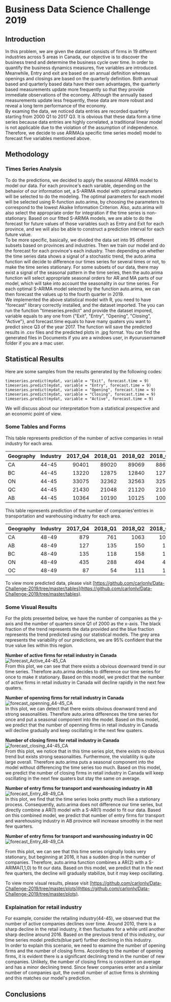 # Business Data Science Challenge 2019

## Introduction

In this problem, we are given the dataset consists of firms in 19 different industries across 5 areas in Canada, our objective is to discover the business trend and determine the business cycle over time.  In order to quantify the business dynamics measures, five variables are introduced. 
Meanwhile, Entry and exit are based on an annual definition whereas openings and closings are based on the quarterly definition.  Both annual based and quarterly based data have their own advantages, the quarterly based measurements update more frequently so that they provide immediate observations of the economy.  Although the annually based measurements update less frequently, these data are more robust and reveal a long term performance of the economy.  
By examing the data, we noticed data entries are recorded quarterly starting from 2000 Q1 to 2017 Q3.  It is obvious that these data form a time series because data entries are highly correlated, a traditional linear model is not applicable due to the violation of the assumption of independence.  Therefore, we decide to use ARIMA(a specific time series model) model to forecast five variables mentioned above.  

## Methodology

### Times Series Analysis

To do the predictions, we decided to apply the seasonal ARIMA model to model our data. For each province's each variable, depending on the behavior of our information set, a S-ARIMA model with optimal parameters will be selected to do the modeling. The optimal parameters for each model will be selected using R-function auto.arima, by choosing the parameters to correspond to the lowest Akaike Information Criterion. Also, auto.arima will also select the appropriate order for integration if the time series is non-stationary. Based on our fitted S-ARIMA models, we are able to do the forecast for future values of those variables such as Entry and Exit for each province, and we will also be able to construct a prediction interval for each future value.  
To be more specific, basically, we divided the data set into 95 different subsets based on provinces and industries. Then we train our model and do the forecast for each province's each industry. Then depending on whether the time series data shows a signal of a stochastic trend, the auto.arima function will decide to difference our times series for several times or not, to make the time series stationary. For some subsets of our data, there may exist a signal of the seasonal pattern in the time series, then the auto.arima function will select appropriate seasonal orders for AR and MA parts of our model, which will take into account the seasonality in our time series. For each optimal S-ARIMA model selected by the function auto.arima, we can then forecast the values up to the fourth quarter in 2019.  
We implemented the above statistical model with R, you need to have "forecast" library correctly installed, and the dataset imported. The you can run the function "timeseries.predict" and provide the dataset impored, variable equals to any one from {"Exit", "Entry", "Opening", "Closing", "Active"}, and forecast.time equals to have many quaters you want to predict since Q3 of the year 2017. The function will save the predicted results in .csv files and the predicted plots in .jpg format. You can find the generated files in Documents if you are a windows user, in #yourusername# folder if you are a mac user. 

## Statistical Results

Here are some samples from the results generated by the following codes:
```
timeseries.predict(mydat, variable = "Exit", forecast.time = 9)  
timeseries.predict(mydat, variable = "Entry", forecast.time = 9)   
timeseries.predict(mydat, variable = "Opening", forecast.time = 9)    
timeseries.predict(mydat, variable = "Closing", forecast.time = 9)    
timeseries.predict(mydat, variable = "Active", forecast.time = 9)    
```
We will discuss about our interpretation from a statistical prespective and an economic point of view.

### Some Tables and Forms

This table represents prediction of the number of active companies in retail industry for each area. 
  
| Geography | Industry | 2017_Q4 | 2018_Q1 | 2018_Q2 | 2018_Q3 | 2018_Q4 | 2019_Q1 | 2019_Q2 | 2019_Q3 | 2019_Q4 |  
|:----------|:---------|--------:|--------:|--------:|--------:|--------:|--------:|--------:|--------:|--------:|  
|    CA     |  44-45   |    90401|    89020|    89069|    88667|    88773|    87444|    87445|    87018|    87152|  
|    BC     |  44-45   |    13220|    12875|    12840|    12788|    12939|    12594|    12559|    12507|    12657|  
|    ON     |  44-45   |    33075|    32362|    32563|    32586|    33098|    32285|    32450|    32429|    32960|  
|    QC     |  44-45   |    21430|    21048|    21120|    21093|    21128|    20644|    20669|    20646|    20703|  
|    AB     |  44-45   |    10364|    10190|    10125|    10071|    10210|    10035|     9971|     9917|    10056|  

This table represents prediction of the number of companies'entries in transportation and warehousing industry for each area.
  
| Geography | Industry | 2017_Q4 | 2018_Q1 | 2018_Q2 | 2018_Q3 | 2018_Q4 | 2019_Q1 | 2019_Q2 | 2019_Q3 | 2019_Q4 |  
|:----------|:---------|--------:|--------:|--------:|--------:|--------:|--------:|--------:|--------:|--------:| 
|    CA     |   48-49  |      879|      761|     1063|     1068|      944|      800|     1087|     1082|      952|
|    AB     |   48-49  |      127|      135|      150|      147|      149|      156|      166|      166|      168|
|    BC     |   48-49  |      135|      118|      158|      192|      160|      131|      164|      196|      161|
|    ON     |   48-49  |      435|      288|      494|      427|      467|      295|      471|      393|      452|
|    OC     |   48-49  |       87|       54|      111|      122|       78|       38|       85|       94|       60|

To view more predicted data, please visit [https://github.com/carlonlv/Data-Challenge-2019/tree/master/tables](https://github.com/carlonlv/Data-Challenge-2019/tree/master/tables).

### Some Visual Results

For the plots presented below, we have the number of companies as the y-axis and the number of quarters since Q1 of 2000 as the x-axis. The black fraction of the trend represents the data provided and the blue fraction represents the trend predicted using our statistical models. The grey area represents the variability of our predictions, we are 95% confident that the true value lies within this region.  

**Number of active firms for retail industry in Canada**  
![forecast_Active_44-45_CA](plots/forecast_Active_44-45_CA.jpg)  
From this plot, we can see that there exists a obvious downward trend in our time series. Therefore auto.arima decides to difference our time series for once to make it stationary. Based on this model, we predict that the number of active firms in retail industry in Canada will decline rapidly in the next few quaters.   

**Number of openning firms for retail industry in Canada**   
![forecast_openning_44-45_CA](plots/forecast_Opening_44-45_CA.jpg)  
In this plot, we can detect that there exists obvious downward trend and strong seasonalities. Therefore auto.arima differences the time series for once and put a seasonal component into the model. Based on this model, we predict that the number of openning firms in retail industry in Canada will decline gradually and keep oscillating in the next few quaters.  

**Number of closing firms for retail industry in Canada**  
![forecast_closing_44-45_CA](plots/forecast_Closing_44-45_CA.jpg)   
From this plot, we notice that in this time series plot, there exists no obvious trend but exists strong seasonalities. Furthermore, the violatility is quite large overall. Therefore auto.arima puts a seasonal component into the model without differencing the time series too much. Based on this model, we predict the number of closing firms in retail industry in Canada will keep oscillating in the next few quaters but stay the same on average.  

**Number of entry firms for transport and warehousing industry in AB**  
![forecast_Entry_48-49_CA](plots/forecast_Entry_48-49_AB.jpg)  
In this plot, we find that the time series looks pretty much like a stationary process. Consequently, auto.arima does not difference our time series, but directly combine a AR(1) model with a S-AR(1) model to fit our data. Based on this combined model, we predict that number of entry firms for transport and warehousing industry in AB province will increase smoothly in the next few quarters.  

**Number of entry firms for transport and warehousing industry in QC**  
![forecast_Entry_48-49_CA](plots/forecast_Entry_48-49_QC.jpg)    

From this plot, we can see that this time series originally looks very stationary, but beginning at 2016, it has a sudden drop in the number of companies. Therefore, auto.arima function combines a AR(2) with a S-ARIMA(1,1,0) to fit our data. Based on this model, we predict that in the next few quarters, the decline will gradually stabilize, but it may keep oscillating.  

To view more visual results, please visit [https://github.com/carlonlv/Data-Challenge-2019/tree/master/plots](https://github.com/carlonlv/Data-Challenge-2019/tree/master/plots).

### Explaination for retail industry  
For example, consider the retailing industry(44-45), we observed that the number of active companies declines over time.  Around 2010, there is a sharp decline in the retail industry, it then fluctuates for a while until another sharp decline around 2016.  Based on the previous trend of this industry, our time series model predicts(blue part) further declining in this industry.  
In order to explain this scenario,  we need to examine the number of opening firms and the number of closing firms.  According to the number of opening firms, it is evident there is a significant declining trend in the number of new companies.  Unlikely, the number of closing firms is consistent on average and has a minor declining trend.  Since fewer companies enter and a similar number of companies quit, the overall number of active firms is shrinking and this matches our model's prediction.  

## Conclusions
